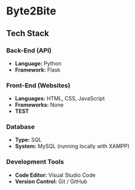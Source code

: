 # Byte2Bite

## Tech Stack

### Back-End (API)
- **Language:** Python
- **Framework:** Flask  

### Front-End (Websites)
- **Languages:** HTML, CSS, JavaScript  
- **Frameworks:** None  
- **TEST**

### Database
- **Type:** SQL  
- **System:** MySQL (running locally with XAMPP)  

### Development Tools
- **Code Editor:** Visual Studio Code  
- **Version Control:** Git / GitHub  
